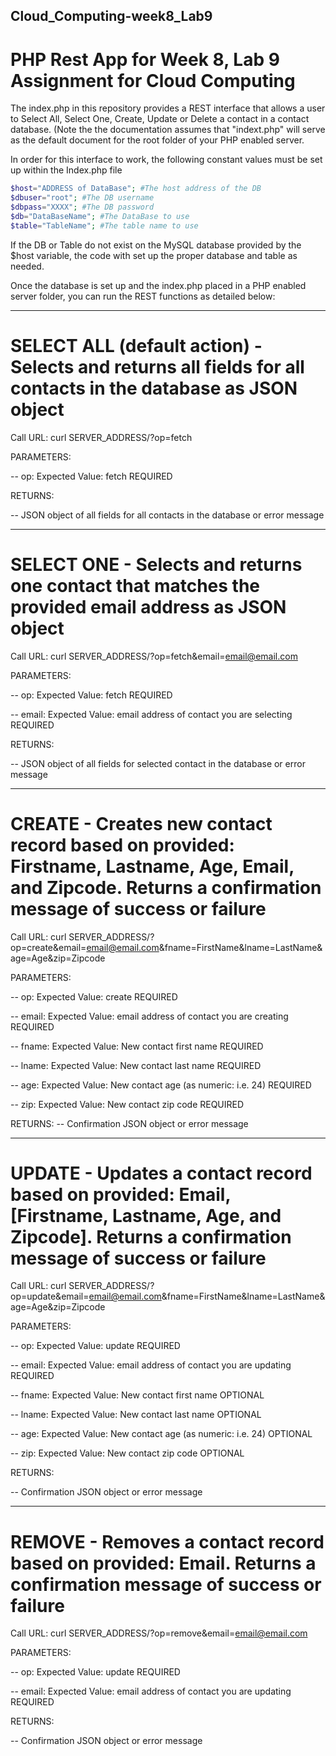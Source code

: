## Cloud_Computing-week8_Lab9
# PHP Rest App for Week 8, Lab 9 Assignment for Cloud Computing


The index.php in this repository provides a REST interface that allows a user to Select All, Select One, Create, Update or Delete a contact in a contact database. (Note the the documentation assumes that "indext.php" will serve as the default document for the root folder of your PHP enabled server.

In order for this interface to work, the following constant values must be set up within the Index.php file

```php
$host="ADDRESS of DataBase"; #The host address of the DB 
$dbuser="root"; #The DB username
$dbpass="XXXX"; #The DB password
$db="DataBaseName"; #The DataBase to use
$table="TableName"; #The table name to use
```

If the DB or Table do not exist on the MySQL database provided by the $host variable, the code with set up the proper database and table as needed.

Once the database is set up and the index.php placed in a PHP enabled server folder, you can run the REST functions as detailed below:

****
# SELECT ALL (default action) - Selects and returns all fields for all contacts in the database as JSON object

Call URL: curl SERVER_ADDRESS/?op=fetch

PARAMETERS:

-- op: Expected Value: fetch  REQUIRED

RETURNS:

-- JSON object of all fields for all contacts in the database or error message

*****
# SELECT ONE - Selects and returns one contact that matches the provided email address as JSON object

Call URL: curl SERVER_ADDRESS/?op=fetch&email=email@email.com

PARAMETERS:

-- op: Expected Value: fetch REQUIRED

-- email: Expected Value: email address of contact you are selecting REQUIRED

RETURNS:

-- JSON object of all fields for selected contact in the database or error message

****
# CREATE - Creates new contact record based on provided: Firstname, Lastname, Age, Email, and Zipcode. Returns a confirmation message of success or failure

Call URL: curl SERVER_ADDRESS/?op=create&email=email@email.com&fname=FirstName&lname=LastName&age=Age&zip=Zipcode

PARAMETERS:

-- op: Expected Value: create REQUIRED

-- email: Expected Value: email address of contact you are creating REQUIRED

-- fname: Expected Value: New contact first name REQUIRED

-- lname: Expected Value: New contact last name REQUIRED

-- age: Expected Value: New contact age (as numeric: i.e. 24) REQUIRED

-- zip: Expected Value: New contact zip code REQUIRED

RETURNS:
-- Confirmation JSON object or error message

****
# UPDATE - Updates a contact record based on provided: Email, [Firstname, Lastname, Age, and Zipcode]. Returns a confirmation message of success or failure

Call URL: curl SERVER_ADDRESS/?op=update&email=email@email.com&fname=FirstName&lname=LastName&age=Age&zip=Zipcode

PARAMETERS:

-- op: Expected Value: update REQUIRED

-- email: Expected Value: email address of contact you are updating REQUIRED

-- fname: Expected Value: New contact first name OPTIONAL

-- lname: Expected Value: New contact last name OPTIONAL

-- age: Expected Value: New contact age (as numeric: i.e. 24) OPTIONAL

-- zip: Expected Value: New contact zip code OPTIONAL

RETURNS:

-- Confirmation JSON object or error message

****
# REMOVE - Removes a contact record based on provided: Email. Returns a confirmation message of success or failure

Call URL: curl SERVER_ADDRESS/?op=remove&email=email@email.com

PARAMETERS:

-- op: Expected Value: update REQUIRED

-- email: Expected Value: email address of contact you are updating REQUIRED

RETURNS:

-- Confirmation JSON object or error message
